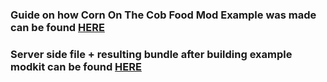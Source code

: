 ### Guide on how Corn On The Cob Food Mod Example was made can be found [HERE](https://drive.google.com/drive/folders/1C6OhXv_PF4cdqDDSVGV9ROIHz_pbbPK_?usp=sharing) 
 
### Server side file + resulting bundle after building example modkit can be found [HERE](https://drive.google.com/drive/folders/1coxU8BGCyjKS52eOphCIMWX7ULiCEgac?usp=sharing)